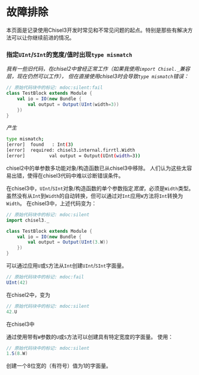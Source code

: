 
# 故障排除


本页面是记录使用Chisel3开发时常见和不常见问题的起点。特别是那些有解决方法可以让你继续前进的情况。

### 指定`UInt`/`SInt`的宽度/值时出现`type mismatch`

*我有一些旧代码，在chisel2中曾经正常工作（如果我使用`import Chisel._`兼容层，现在仍然可以工作），
但在直接使用chisel3时会导致`type mismatch`错误：*

```scala
// 原始代码块中的标记: mdoc:silent:fail
class TestBlock extends Module {
	val io = IO(new Bundle {
		val output = Output(UInt(width=3))
	})
}
```

*产生*

```bash
type mismatch;
[error]  found   : Int(3)
[error]  required: chisel3.internal.firrtl.Width
[error] 		val output = Output(UInt(width=3))
```

chisel2中的单参数多功能对象/构造函数已从chisel3中移除。
人们认为这些太容易出错，使得在chisel3代码中难以诊断错误条件。

在chisel3中，`UInt`/`SInt`对象/构造函数的单个参数指定*宽度*，必须是`Width`类型。
虽然没有从`Int`到`Width`的自动转换，但可以通过对`Int`应用`W`方法将`Int`转换为`Width`。
在chisel3中，上述代码变为：
```scala
// 原始代码块中的标记: mdoc:silent
import chisel3._

class TestBlock extends Module {
	val io = IO(new Bundle {
		val output = Output(UInt(3.W))
	})
}
```
可以通过应用`U`或`S`方法从`Int`创建`UInt`/`SInt`字面量。

```scala
// 原始代码块中的标记: mdoc:fail
UInt(42)
```

在chisel2中，变为
```scala
// 原始代码块中的标记: mdoc:silent
42.U
```
在chisel3中

通过使用带有`W`参数的`U`或`S`方法可以创建具有特定宽度的字面量。
使用：
```scala
// 原始代码块中的标记: mdoc:silent
1.S(8.W)
```
创建一个8位宽的（有符号）值为1的字面量。

